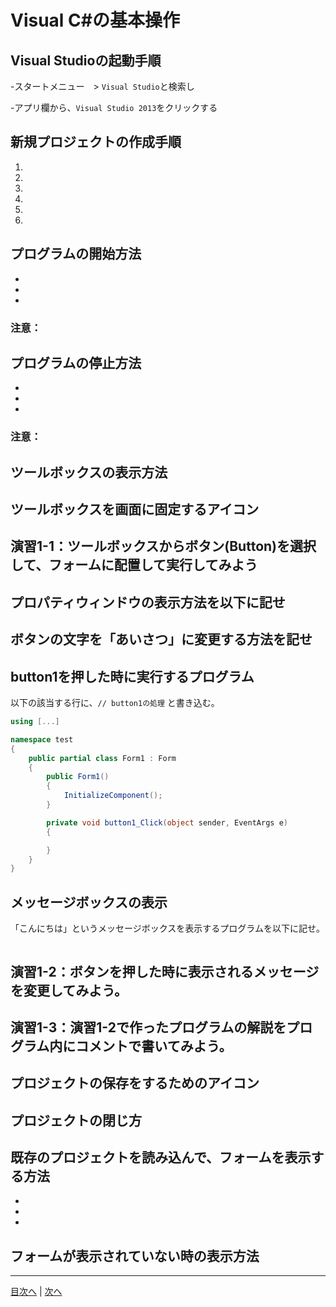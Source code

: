 # Visual C#の基本操作
## Visual Studioの起動手順

-スタートメニュー　> `Visual Studio`と検索し

-アプリ欄から、`Visual Studio 2013`をクリックする


## 新規プロジェクトの作成手順
1.	 
2.	 
3.	 
4.	 
5.	 
6.	 

## プログラムの開始方法
-
-
-

### 注意：

## プログラムの停止方法
-
-
-

### 注意：

## ツールボックスの表示方法



## ツールボックスを画面に固定するアイコン



## 演習1-1：ツールボックスからボタン(Button)を選択して、フォームに配置して実行してみよう



## プロパティウィンドウの表示方法を以下に記せ



## ボタンの文字を「あいさつ」に変更する方法を記せ



## button1を押した時に実行するプログラム
以下の該当する行に、`// button1の処理` と書き込む。

```cs
using [...]

namespace test
{
    public partial class Form1 : Form
    {
        public Form1()
        {
            InitializeComponent();
        }

        private void button1_Click(object sender, EventArgs e)
        {

        }
    }
}
```

## メッセージボックスの表示
「こんにちは」というメッセージボックスを表示するプログラムを以下に記せ。

```cs

```

## 演習1-2：ボタンを押した時に表示されるメッセージを変更してみよう。



## 演習1-3：演習1-2で作ったプログラムの解説をプログラム内にコメントで書いてみよう。



## プロジェクトの保存をするためのアイコン



## プロジェクトの閉じ方



## 既存のプロジェクトを読み込んで、フォームを表示する方法
-
-
-

## フォームが表示されていない時の表示方法



---

[目次へ](README.md#%E7%9B%AE%E6%AC%A1) | [次へ](README.md#%E3%83%97%E3%83%AD%E3%82%B0%E3%83%A9%E3%83%9F%E3%83%B3%E3%82%B0%E3%81%AE%E8%82%9D)
